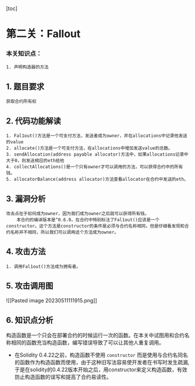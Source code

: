 [toc]
# 第二关：Fallout
### 本关知识点：
```
1. 声明构造器的方法
```

## 1. 题目要求
`获取合约所有权`

## 2. 代码功能解读
```
1. Fal1out()方法是一个可支付方法，发送者成为owner，并在allocations中记录他发送的value
2. allocate()方法是一个可支付方法，在allocations中增加发送value的总数。
3. sendAllocation(address payable allocator)方法中，如果allocations记录中大于0，则发送相应的eth给他
4. collectAllocations()是一个只有owner才可以调用的方法，可以获得合约中的所有钱。
5. allocatorBalance(address allocator)方法查看allocator在合约中发送的eth。
```

## 3. 漏洞分析
```
攻击点在于如何成为owner，因为我们成为owner之后就可以获得所有钱。
	本合约的编译版本是^0.6.0，在合约中特别标注了Fal1out()应该是一个constructor。这个方法是constructor的条件是必须与合约名称相同，但是仔细看发现和合约名称并不相同，所以我们可以调用这个方法成为owner。
```

## 4. 攻击方法
```
1. 调用Fal1out()方法成为拥有者。
```

## 5. 攻击调用图
![[Pasted image 20230511111915.png]]

## 6. 知识点分析
构造函数是一个只会在部署合约的时候运行一次的函数。在本关中试图用和合约名称相同的函数充当构造函数，编写错误导致了可以让其他人重复调用。
- 在Solidity 0.4.22之前，构造函数不使用 `constructor` 而是使用与合约名同名的函数作为构造函数而使用，由于这种旧写法容易使开发者在书写时发生疏漏,于是在solidity的0.4.22版本开始之后，用constructor来定义构造函数，有效防止构造函数的误写和提高了合约易读性。